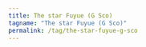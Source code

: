 ```yaml
---
title: The star Fuyue (G Sco)
tagname: "The star Fuyue (G Sco)"
permalink: /tag/the-star-fuyue-g-sco
---
```

